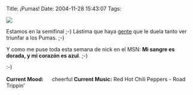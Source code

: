Title: ¡Pumas!
Date: 2004-11-28 15:43:07
Tags: 

<img src="http://www.damog.net/images/pumas.png"/>


Estamos en la semifinal ;-) Lástima que haya <a href="http://www.chichi.com.mx/">gente</a> que le duela tanto ver triunfar a los Pumas. ;-)

Y como me puse toda esta semana de nick en el MSN: <strong>Mi sangre es dorada, y mi corazón es azul</strong>. ;-)

:-)

<strong>Current Mood:</strong> <img width="15" height="15" src="http://stat.livejournal.com/img/mood/growf/smileys/smile.gif"/> cheerful
<strong>Current Music:</strong> Red Hot Chili Peppers - Road Trippin&#8217;

